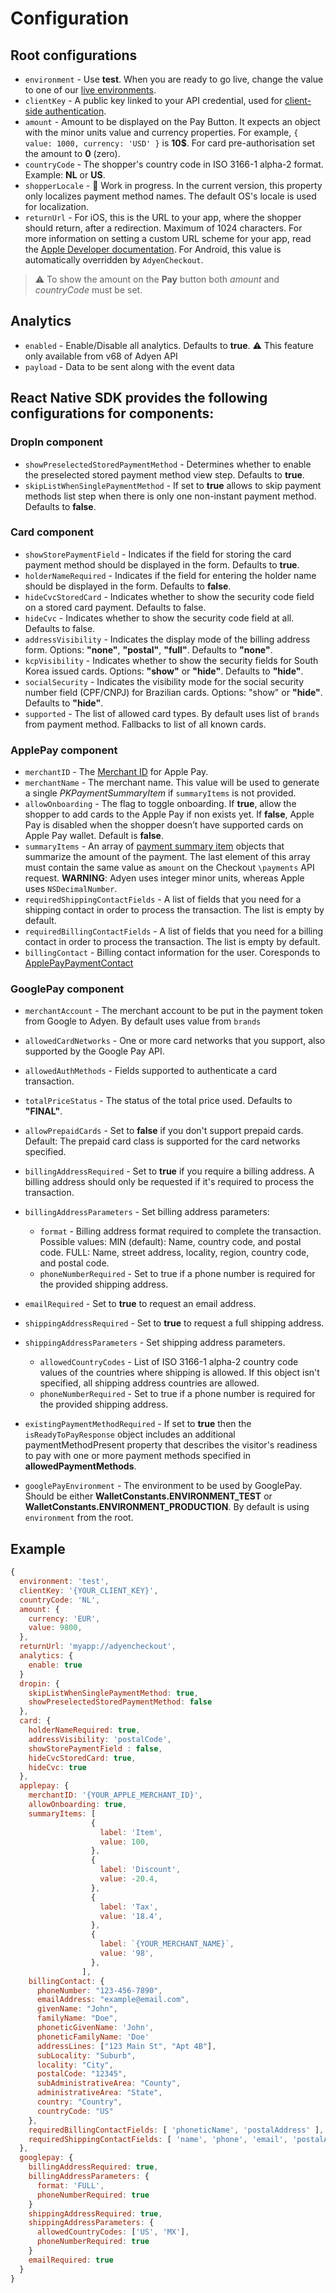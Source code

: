 # Configuration

## Root configurations

- `environment` - Use **test**. When you are ready to go live, change the value to one of our [live environments](https://docs.adyen.com/online-payments/drop-in-web#testing-your-integration).
- `clientKey` - A public key linked to your API credential, used for [client-side authentication](https://docs.adyen.com/development-resources/client-side-authentication).
- `amount` - Amount to be displayed on the Pay Button. It expects an object with the minor units value and currency properties. For example, `{ value: 1000, currency: 'USD' }` is **10$**. For card pre-authorisation set the amount to **0** (zero).
- `countryCode` - The shopper's country code in ISO 3166-1 alpha-2 format. Example: **NL** or **US**.
- `shopperLocale` - 🚧 Work in progress. In the current version, this property only localizes payment method names. The default OS's locale is used for localization.
- `returnUrl` - For iOS, this is the URL to your app, where the shopper should return, after a redirection. Maximum of 1024 characters. For more information on setting a custom URL scheme for your app, read the [Apple Developer documentation](https://developer.apple.com/documentation/uikit/inter-process_communication/allowing_apps_and_websites_to_link_to_your_content/defining_a_custom_url_scheme_for_your_app).
  For Android, this value is automatically overridden by `AdyenCheckout`.

> ⚠️ To show the amount on the **Pay** button both _amount_ and _countryCode_ must be set.

## Analytics

- `enabled` - Enable/Disable all analytics. Defaults to **true**. ⚠️ This feature only available from v68 of Adyen API
- `payload` - Data to be sent along with the event data

## React Native SDK provides the following configurations for components:

### DropIn component

- `showPreselectedStoredPaymentMethod` - Determines whether to enable the preselected stored payment method view step. Defaults to **true**.
- `skipListWhenSinglePaymentMethod` - If set to **true** allows to skip payment methods list step when there is only one non-instant payment method. Defaults to **false**.

### Card component

- `showStorePaymentField` - Indicates if the field for storing the card payment method should be displayed in the form. Defaults to **true**.
- `holderNameRequired` - Indicates if the field for entering the holder name should be displayed in the form. Defaults to **false**.
- `hideCvcStoredCard` - Indicates whether to show the security code field on a stored card payment. Defaults to false.
- `hideCvc` - Indicates whether to show the security code field at all. Defaults to false.
- `addressVisibility` - Indicates the display mode of the billing address form. Options: **"none"**, **"postal"**, **"full"**. Defaults to **"none"**.
- `kcpVisibility` - Indicates whether to show the security fields for South Korea issued cards. Options: **"show"** or **"hide"**. Defaults to **"hide"**.
- `socialSecurity` - Indicates the visibility mode for the social security number field (CPF/CNPJ) for Brazilian cards. Options: "show" or **"hide"**. Defaults to **"hide"**.
- `supported` - The list of allowed card types. By default uses list of `brands` from payment method. Fallbacks to list of all known cards.

### ApplePay component

- `merchantID` - The [Merchant ID](https://developer.apple.com/library/archive/ApplePay_Guide/Configuration.html) for Apple Pay.
- `merchantName` - The merchant name. This value will be used to generate a single _PKPaymentSummaryItem_ if `summaryItems` is not provided.
- `allowOnboarding` - The flag to toggle onboarding. If **true**, allow the shopper to add cards to the Apple Pay if non exists yet. If **false**, Apple Pay is disabled when the shopper doesn’t have supported cards on Apple Pay wallet. Default is **false**.
- `summaryItems` - An array of [payment summary item](https://developer.apple.com/documentation/passkit/pkpaymentrequest/1619231-paymentsummaryitems) objects that summarize the amount of the payment. The last element of this array must contain the same value as `amount` on the Checkout `\payments` API request. **WARNING**: Adyen uses integer minor units, whereas Apple uses `NSDecimalNumber`.
- `requiredShippingContactFields` - A list of fields that you need for a shipping contact in order to process the transaction. The list is empty by default.
- `requiredBillingContactFields` - A list of fields that you need for a billing contact in order to process the transaction. The list is empty by default.
- `billingContact` - Billing contact information for the user. Coresponds to [ApplePayPaymentContact](https://developer.apple.com/documentation/apple_pay_on_the_web/applepaypaymentcontact)

### GooglePay component

- `merchantAccount` - The merchant account to be put in the payment token from Google to Adyen. By default uses value from `brands`
- `allowedCardNetworks` - One or more card networks that you support, also supported by the Google Pay API.
- `allowedAuthMethods` - Fields supported to authenticate a card transaction.
- `totalPriceStatus` - The status of the total price used. Defaults to **"FINAL"**.
- `allowPrepaidCards` - Set to **false** if you don't support prepaid cards. Default: The prepaid card class is supported for the card networks specified.
- `billingAddressRequired` - Set to **true** if you require a billing address. A billing address should only be requested if it's required to process the transaction.
- `billingAddressParameters` - Set billing address parameters:
  - `format` - Billing address format required to complete the transaction. 
    Possible values:
      MIN (default): Name, country code, and postal code.
      FULL: Name, street address, locality, region, country code, and postal code.
  - `phoneNumberRequired` - Set to true if a phone number is required for the provided shipping address.

- `emailRequired` - Set to **true** to request an email address.
- `shippingAddressRequired` - Set to **true** to request a full shipping address.
- `shippingAddressParameters` - Set shipping address parameters.
  - `allowedCountryCodes` - List of ISO 3166-1 alpha-2 country code values of the countries where shipping is allowed. If this object isn't specified, all shipping address countries are allowed.
  - `phoneNumberRequired` - Set to true if a phone number is required for the provided shipping address.

- `existingPaymentMethodRequired` - If set to **true** then the `isReadyToPayResponse` object includes an additional paymentMethodPresent property that describes the visitor's readiness to pay with one or more payment methods specified in **allowedPaymentMethods**.
- `googlePayEnvironment` - The environment to be used by GooglePay. Should be either **WalletConstants.ENVIRONMENT_TEST** or **WalletConstants.ENVIRONMENT_PRODUCTION**. By default is using `environment` from the root.

## Example

```js
{
  environment: 'test',
  clientKey: '{YOUR_CLIENT_KEY}',
  countryCode: 'NL',
  amount: {
    currency: 'EUR',
    value: 9800,
  },
  returnUrl: 'myapp://adyencheckout',
  analytics: {
    enable: true
  }
  dropin: {
    skipListWhenSinglePaymentMethod: true,
    showPreselectedStoredPaymentMethod: false
  },
  card: {
    holderNameRequired: true,
    addressVisibility: 'postalCode',
    showStorePaymentField : false,
    hideCvcStoredCard: true,
    hideCvc: true
  },
  applepay: {
    merchantID: '{YOUR_APPLE_MERCHANT_ID}',
    allowOnboarding: true,
    summaryItems: [
                  {
                    label: 'Item',
                    value: 100,
                  },
                  {
                    label: 'Discount',
                    value: -20.4,
                  },
                  {
                    label: 'Tax',
                    value: '18.4',
                  },
                  {
                    label: `{YOUR_MERCHANT_NAME}`,
                    value: '98',
                  },
                ],
    billingContact: {
      phoneNumber: "123-456-7890",
      emailAddress: "example@email.com",
      givenName: "John",
      familyName: "Doe",
      phoneticGivenName: 'John',
      phoneticFamilyName: 'Doe'
      addressLines: ["123 Main St", "Apt 4B"],
      subLocality: "Suburb",
      locality: "City",
      postalCode: "12345",
      subAdministrativeArea: "County",
      administrativeArea: "State",
      country: "Country",
      countryCode: "US"
    },
    requiredBillingContactFields: [ 'phoneticName', 'postalAddress' ],
    requiredShippingContactFields: [ 'name', 'phone', 'email', 'postalAddress' ]
  },
  googlepay: {
    billingAddressRequired: true,
    billingAddressParameters: {
      format: 'FULL',
      phoneNumberRequired: true
    }
    shippingAddressRequired: true,
    shippingAddressParameters: {
      allowedCountryCodes: ['US', 'MX'],
      phoneNumberRequired: true
    }
    emailRequired: true
  }
}
```
